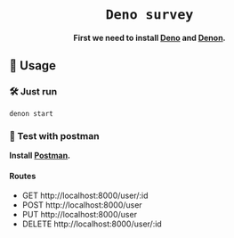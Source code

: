 <div align="center">

  <h1><code>Deno survey</code></h1>

  <strong>First we need to install 
  <a href="https://deno.land/">Deno</a> and <a href="https://deno.land/x/denon">Denon</a>.</strong>
</div>

## 🚴 Usage

### 🛠️ Just run  

```
denon start
```

### 🔬 Test with postman

  <strong>Install
  <a href="https://www.postman.com/downloads/">Postman</a>.</strong>

#### Routes

- GET http://localhost:8000/user/:id
- POST http://localhost:8000/user
- PUT http://localhost:8000/user
- DELETE http://localhost:8000/user/:id